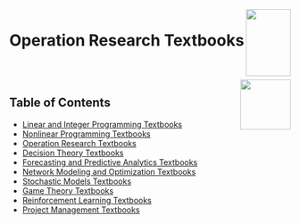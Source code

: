 <img align="right" width="80" height="120" src="https://github.com/cs-MohamedAyman/Computer-Science-Textbooks/blob/master/logos/textbooks.jpg">

# Operation Research Textbooks

<br><br>
<img align="right" width="90" height="90" src="https://github.com/cs-MohamedAyman/cs-MohamedAyman/blob/main/logos/agenda.jpg">

## Table of Contents
  * [Linear and Integer Programming Textbooks](#Linear-and-Integer-Programming-Textbooks)
  * [Nonlinear Programming Textbooks](#Nonlinear-Programming-Textbooks)
  * [Operation Research Textbooks](#Operation-Research-Textbooks)
  * [Decision Theory Textbooks](#Decision-Theory-Textbooks)
  * [Forecasting and Predictive Analytics Textbooks](#Forecasting-and-Predictive-Analytics-Textbooks)
  * [Network Modeling and Optimization Textbooks](#Network-Modeling-and-Optimization-Textbooks)
  * [Stochastic Models Textbooks](#Stochastic-Models-Textbooks)
  * [Game Theory Textbooks](#Game-Theory-Textbooks)
  * [Reinforcement Learning Textbooks](#Reinforcement-Learning-Textbooks)
  * [Project Management Textbooks](#Project-Management-Textbooks)

<br><br>
